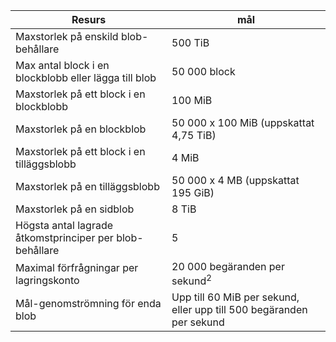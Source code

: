 | Resurs | mål |
|----------|---------------|
| Maxstorlek på enskild blob-behållare | 500 TiB |
| Max antal block i en blockblobb eller lägga till blob | 50 000 block |
| Maxstorlek på ett block i en blockblobb | 100 MiB |
| Maxstorlek på en blockblob | 50 000 x 100 MiB (uppskattat 4,75 TiB) |
| Maxstorlek på ett block i en tilläggsblobb | 4 MiB |
| Maxstorlek på en tilläggsblobb | 50 000 x 4 MB (uppskattat 195 GiB) |
| Maxstorlek på en sidblob | 8 TiB |
| Högsta antal lagrade åtkomstprinciper per blob-behållare | 5 |
| Maximal förfrågningar per lagringskonto | 20 000 begäranden per sekund<sup>2</sup> |
| Mål-genomströmning för enda blob | Upp till 60 MiB per sekund, eller upp till 500 begäranden per sekund |